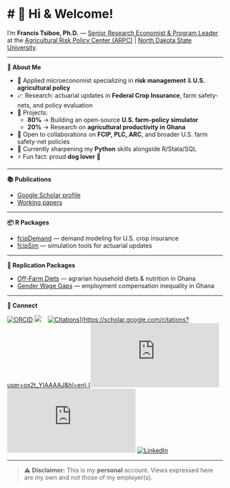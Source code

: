 \# 👋 Hi & Welcome!
================

<!-- README.md is generated from README.Rmd. Please edit that file -->

I’m **Francis Tsiboe, Ph.D.** — [Senior Research Economist & Program
Leader](https://www.arpc-ndsu.com/team/francis-tsiboe) at the
[Agricultural Risk Policy Center (ARPC)](https://www.arpc-ndsu.com/) \|
[North Dakota State University](https://www.ndsu.edu/).

------------------------------------------------------------------------

**🔎 About Me**

- 🏢 Applied microeconomist specializing in **risk management** & **U.S.
  agricultural policy**  
- 📈 Research: actuarial updates in **Federal Crop Insurance**, farm
  safety-nets, and policy evaluation  
- 🔭 Projects:
  - **80%** → Building an open-source **U.S. farm-policy simulator**  
  - **20%** → Research on **agricultural productivity in Ghana**  
- 👯 Open to collaborations on **FCIP, PLC, ARC**, and broader U.S. farm
  safety-net policies  
- 🌱 Currently sharpening my **Python** skills alongside R/Stata/SQL  
- ⚡ Fun fact: proud **dog lover** 🐶

------------------------------------------------------------------------

**📚 Publications**

- [Google Scholar
  profile](https://scholar.google.com/citations?user=ox2t_YIAAAAJ&hl=en)  
- [Working
  papers](https://github.com/ftsiboe/ftsiboe/wiki/My-working-papers)

------------------------------------------------------------------------

**📦 R Packages**

- [fcipDemand](link) — demand modeling for U.S. crop insurance  
- [fcipSim](link) — simulation tools for actuarial updates

------------------------------------------------------------------------

**🔁 Replication Packages**

- [Off-Farm Diets](link) — agrarian household diets & nutrition in
  Ghana  
- [Gender Wage Gaps](link) — employment compensation inequality in Ghana

------------------------------------------------------------------------

**🔗 Connect**

[![ORCID](https://img.shields.io/badge/ORCID-0000_0001_5984_1072-green)](https://orcid.org/0000-0001-5984-1072)
[![](https://img.shields.io/badge/GoogleScholar-Francis_Tsiboe-grey?style=flat-square&labelColor=4285F4&logo=googlescholar&logoColor=white)](https://scholar.google.com/citations?user=ox2t_YIAAAAJ&hl=en)
 
[![Citations](https://img.shields.io/badge/dynamic/json?label=Citations&query=$.citations&url=https://raw.githubusercontent.com/ftsiboe/ftsiboe/main/scholar-metrics.json)\](https://scholar.google.com/citations?user=ox2t_YIAAAAJ&hl=en)
\[![h‑index](https://img.shields.io/badge/dynamic/json?label=h‑index&query=$.h_index&url=https://raw.githubusercontent.com/ftsiboe/ftsiboe/main/scholar-metrics.json)](https://scholar.google.com/citations?user=ox2t_YIAAAAJ&hl=en)
[![i10‑index](https://img.shields.io/badge/dynamic/json?label=i10‑index&query=$.i10_index&url=https://raw.githubusercontent.com/ftsiboe/ftsiboe/main/scholar-metrics.json)](https://scholar.google.com/citations?user=ox2t_YIAAAAJ&hl=en)
[![LinkedIn](https://img.shields.io/badge/LinkedIn-Francis_Tsiboe-0A66C2?logo=linkedin)](https://www.linkedin.com/in/francis-tsiboe-02b97248/)

------------------------------------------------------------------------

> ⚠️ **Disclaimer:** This is my **personal** account. Views expressed
> here are my own and not those of my employer(s).

<!--
**ftsiboe/ftsiboe** is a ✨ _special_ ✨ repository because its `README.md` (this file) appears on your GitHub profile.
&#10;Here are some ideas to get you started:
&#10;![GitHub stats](https://github-readme-stats.vercel.app/api?username=ftsiboe&show_icons=true)
# Francis Tsiboe
&#10;**Senior Research Economist @ ARPC, NDSU**
&#10;- 🌱 Developing an open‑source U.S. farm policy simulator  
- 📈 Modeling actuarial updates in Federal Crop Insurance  
- 🛠️ Tech: R · Python · Stata · SQL  
- 📂 Key repos: [GH‑Agric‑Productivity‑Lab](https://github.com/ftsiboe/GH-Agric-Productivity-Lab), [FCIP‑Actuarial‑Updates](https://github.com/ftsiboe/FCIP-Actuarial-Updates)  
- 📫 francis.tsiboe@ndsu.edu · [LinkedIn](https://linkedin.com/in/francis-tsiboe) · [Twitter](https://twitter.com/ftsiboe)
&#10;
- 🔭 I’m currently working on ...
- 🌱 I’m currently learning ...
- 👯 I’m looking to collaborate on ...
- 🤔 I’m looking for help with ...
- 💬 Ask me about ...
- 📫 How to reach me: ...
- 😄 Pronouns: ...
- ⚡ Fun fact: ...
-->

